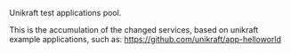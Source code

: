 Unikraft test applications pool.

This is the accumulation of the changed services, based on unikraft example applications,
such as:
https://github.com/unikraft/app-helloworld
